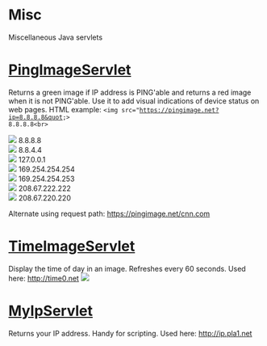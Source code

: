 # Misc
Miscellaneous Java servlets
# <a href="https://github.com/pla1/Misc/blob/master/src/com/pla/misc/PingImageServlet.java">PingImageServlet</a>
Returns a green image if IP address is PING'able and returns a red image when it is not PING'able. Use it to add visual indications of device status on web pages. HTML example: <code>&lt;img src=&quot;https://pingimage.net?ip=8.8.8.8&quot;&gt; 8.8.8.8&lt;br&gt;</code>

<img src="https://pingimage.net?ip=8.8.8.8"> 8.8.8.8<br>
<img src="https://pingimage.net?ip=8.8.4.4"> 8.8.4.4<br>
<img src="https://pingimage.net?ip=127.0.0.1"> 127.0.0.1<br>
<img src="https://pingimage.net?ip=169.254.254.254"> 169.254.254.254<br>
<img src="https://pingimage.net?ip=169.254.254.253"> 169.254.254.253<br>
<img src="https://pingimage.net?ip=208.67.222.222"> 208.67.222.222<br>
<img src="https://pingimage.net?ip=208.67.220.220"> 208.67.220.220<br>

Alternate using request path: https://pingimage.net/cnn.com



# <a href="https://github.com/pla1/Misc/blob/master/src/com/pla/misc/TimeImageServlet.java">TimeImageServlet</a>
Display the time of day in an image. Refreshes every 60 seconds. Used here: <a href="http://time0.net">http://time0.net</a>
<img src="http://time0.net/Misc/">

# <a href="https://github.com/pla1/Misc/blob/master/src/com/pla/misc/MyIpServlet.java">MyIpServlet</a>
Returns your IP address. Handy for scripting. Used here: <a href="http://ip.pla1.net">http://ip.pla1.net</a>

